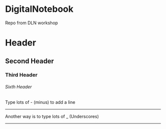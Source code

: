 # DigitalNotebook
Repo from DLN workshop

# Header


## Second Header


### Third Header


###### Sixth Header

Type lots of - (minus) to add a line

-----------------------------


Another way is to type lots of _ (Underscores)

______________________________
